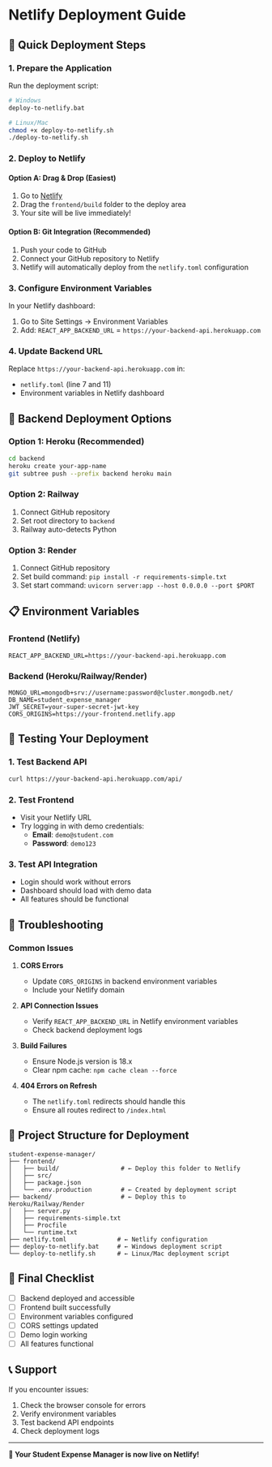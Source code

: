 # Netlify Deployment Guide

## 🚀 Quick Deployment Steps

### 1. Prepare the Application

Run the deployment script:

```bash
# Windows
deploy-to-netlify.bat

# Linux/Mac
chmod +x deploy-to-netlify.sh
./deploy-to-netlify.sh
```

### 2. Deploy to Netlify

#### Option A: Drag & Drop (Easiest)

1. Go to [Netlify](https://netlify.com)
2. Drag the `frontend/build` folder to the deploy area
3. Your site will be live immediately!

#### Option B: Git Integration (Recommended)

1. Push your code to GitHub
2. Connect your GitHub repository to Netlify
3. Netlify will automatically deploy from the `netlify.toml` configuration

### 3. Configure Environment Variables

In your Netlify dashboard:

1. Go to Site Settings → Environment Variables
2. Add: `REACT_APP_BACKEND_URL` = `https://your-backend-api.herokuapp.com`

### 4. Update Backend URL

Replace `https://your-backend-api.herokuapp.com` in:

- `netlify.toml` (line 7 and 11)
- Environment variables in Netlify dashboard

## 🔧 Backend Deployment Options

### Option 1: Heroku (Recommended)

```bash
cd backend
heroku create your-app-name
git subtree push --prefix backend heroku main
```

### Option 2: Railway

1. Connect GitHub repository
2. Set root directory to `backend`
3. Railway auto-detects Python

### Option 3: Render

1. Connect GitHub repository
2. Set build command: `pip install -r requirements-simple.txt`
3. Set start command: `uvicorn server:app --host 0.0.0.0 --port $PORT`

## 📋 Environment Variables

### Frontend (Netlify)

```
REACT_APP_BACKEND_URL=https://your-backend-api.herokuapp.com
```

### Backend (Heroku/Railway/Render)

```
MONGO_URL=mongodb+srv://username:password@cluster.mongodb.net/
DB_NAME=student_expense_manager
JWT_SECRET=your-super-secret-jwt-key
CORS_ORIGINS=https://your-frontend.netlify.app
```

## 🧪 Testing Your Deployment

### 1. Test Backend API

```bash
curl https://your-backend-api.herokuapp.com/api/
```

### 2. Test Frontend

- Visit your Netlify URL
- Try logging in with demo credentials:
  - **Email**: `demo@student.com`
  - **Password**: `demo123`

### 3. Test API Integration

- Login should work without errors
- Dashboard should load with demo data
- All features should be functional

## 🐛 Troubleshooting

### Common Issues

1. **CORS Errors**

   - Update `CORS_ORIGINS` in backend environment variables
   - Include your Netlify domain

2. **API Connection Issues**

   - Verify `REACT_APP_BACKEND_URL` in Netlify environment variables
   - Check backend deployment logs

3. **Build Failures**

   - Ensure Node.js version is 18.x
   - Clear npm cache: `npm cache clean --force`

4. **404 Errors on Refresh**
   - The `netlify.toml` redirects should handle this
   - Ensure all routes redirect to `/index.html`

## 📁 Project Structure for Deployment

```
student-expense-manager/
├── frontend/
│   ├── build/                 # ← Deploy this folder to Netlify
│   ├── src/
│   ├── package.json
│   └── .env.production        # ← Created by deployment script
├── backend/                   # ← Deploy this to Heroku/Railway/Render
│   ├── server.py
│   ├── requirements-simple.txt
│   ├── Procfile
│   └── runtime.txt
├── netlify.toml              # ← Netlify configuration
├── deploy-to-netlify.bat     # ← Windows deployment script
└── deploy-to-netlify.sh      # ← Linux/Mac deployment script
```

## 🎯 Final Checklist

- [ ] Backend deployed and accessible
- [ ] Frontend built successfully
- [ ] Environment variables configured
- [ ] CORS settings updated
- [ ] Demo login working
- [ ] All features functional

## 📞 Support

If you encounter issues:

1. Check the browser console for errors
2. Verify environment variables
3. Test backend API endpoints
4. Check deployment logs

---

**🎉 Your Student Expense Manager is now live on Netlify!**
